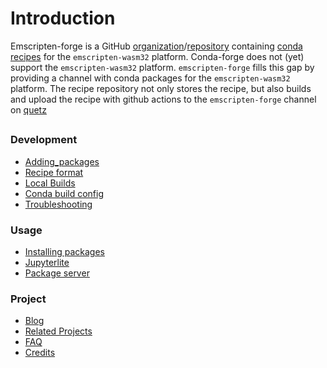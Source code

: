 # Introduction


Emscripten-forge is a GitHub [organization](https://github.com/emscripten-forge)/[repository](https://github.com/emscripten-forge/recipes) containing  [conda recipes](https://github.com/emscripten-forge/recipes) for the `emscripten-wasm32` platform.
Conda-forge does not (yet) support the `emscripten-wasm32` platform. `emscripten-forge` fills this gap by providing a channel with conda packages for the `emscripten-wasm32` platform.
The recipe repository not only stores the recipe, but also builds and upload the recipe 
with github actions to the `emscripten-forge` channel on [quetz](https://beta.mamba.pm/channels/emscripten-forge)

## 

### Development

  * [Adding_packages](development/adding_packages)
  * [Recipe format](development/recipe_format)
  * [Local Builds](development/local_builds)
  * [Conda build config](development/conda_build_config)
  * [Troubleshooting](development/troubleshooting)
  
### Usage

  * [Installing packages](usage/installing_packages)
  * [Jupyterlite](usage/jupyterlite)
  * [Package server](usage/package_server)

### Project 

  * [Blog](blog)
  * [Related Projects](project/related_projects)
  * [FAQ](project/faq)
  * [Credits](project/credits)
